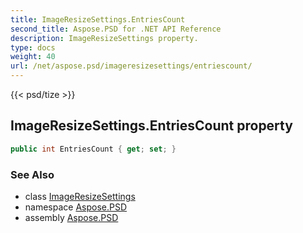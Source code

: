 ```yaml
---
title: ImageResizeSettings.EntriesCount
second_title: Aspose.PSD for .NET API Reference
description: ImageResizeSettings property. 
type: docs
weight: 40
url: /net/aspose.psd/imageresizesettings/entriescount/
---
```

{{< psd/tize >}}
## ImageResizeSettings.EntriesCount property

```csharp
public int EntriesCount { get; set; }
```

### See Also

* class [ImageResizeSettings](../)
* namespace [Aspose.PSD](../../imageresizesettings/)
* assembly [Aspose.PSD](../../../)


